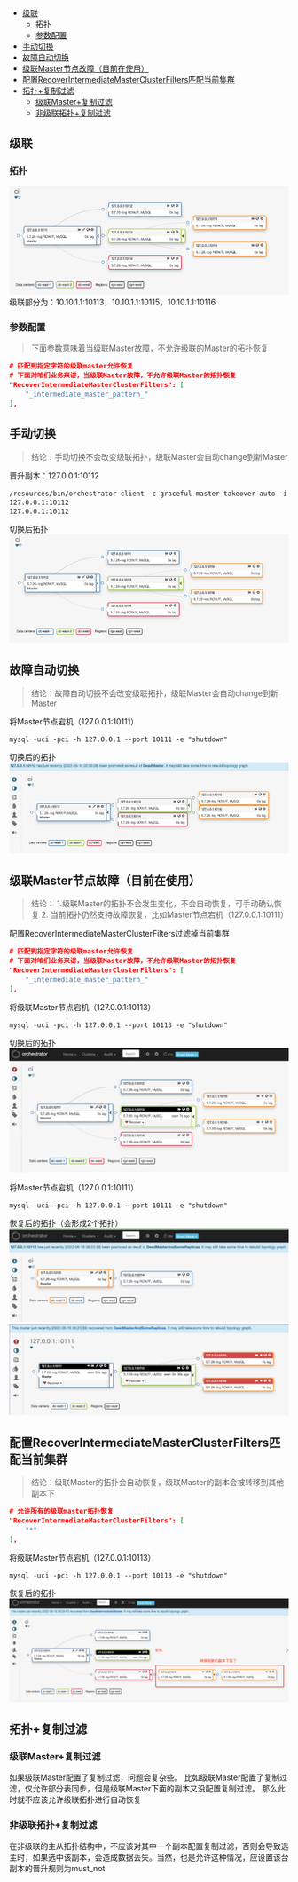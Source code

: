 - [级联](#级联)
  - [拓扑](#拓扑)
  - [参数配置](#参数配置)
- [手动切换](#手动切换)
- [故障自动切换](#故障自动切换)
- [级联Master节点故障（目前在使用）](#级联master节点故障目前在使用)
- [配置RecoverIntermediateMasterClusterFilters匹配当前集群](#配置recoverintermediatemasterclusterfilters匹配当前集群)
- [拓扑+复制过滤](#拓扑复制过滤)
  - [级联Master+复制过滤](#级联master复制过滤)
  - [非级联拓扑+复制过滤](#非级联拓扑复制过滤)


## 级联
### 拓扑
![](级联拓扑恢复/1.png)
级联部分为：10.10.1.1:10113，10.10.1.1:10115，10.10.1.1:10116

### 参数配置
> 下面参数意味着当级联Master故障，不允许级联的Master的拓扑恢复

```json
# 匹配到指定字符的级联master允许恢复
# 下面对咱们业务来讲，当级联Master故障，不允许级联Master的拓扑恢复
"RecoverIntermediateMasterClusterFilters": [
    "_intermediate_master_pattern_"
],
```

## 手动切换
> 结论：手动切换不会改变级联拓扑，级联Master会自动change到新Master

晋升副本：127.0.0.1:10112
```
/resources/bin/orchestrator-client -c graceful-master-takeover-auto -i 127.0.0.1:10112
127.0.0.1:10112
```

切换后拓扑
![](级联拓扑恢复/2.png)

## 故障自动切换
> 结论：故障自动切换不会改变级联拓扑，级联Master会自动change到新Master

将Master节点宕机（127.0.0.1:10111）
```
mysql -uci -pci -h 127.0.0.1 --port 10111 -e "shutdown"
```

切换后的拓扑
![](级联拓扑恢复/3.png)

## 级联Master节点故障（目前在使用）
> 结论：
> 1.级联Master的拓扑不会发生变化，不会自动恢复，可手动确认恢复
> 2. 当前拓扑仍然支持故障恢复，比如Master节点宕机（127.0.0.1:10111）

配置RecoverIntermediateMasterClusterFilters过滤掉当前集群
```json
# 匹配到指定字符的级联master允许恢复
# 下面对咱们业务来讲，当级联Master故障，不允许级联Master的拓扑恢复
"RecoverIntermediateMasterClusterFilters": [
    "_intermediate_master_pattern_"
],
```
将级联Master节点宕机（127.0.0.1:10113）
```
mysql -uci -pci -h 127.0.0.1 --port 10113 -e "shutdown"
```

切换后的拓扑
![](级联拓扑恢复/4.png)

将Master节点宕机（127.0.0.1:10111）
```
mysql -uci -pci -h 127.0.0.1 --port 10111 -e "shutdown"
```

恢复后的拓扑（会形成2个拓扑）
![](级联拓扑恢复/5.png)
![](级联拓扑恢复/6.png)

## 配置RecoverIntermediateMasterClusterFilters匹配当前集群
> 结论：级联Master的拓扑会自动恢复，级联Master的副本会被转移到其他副本下

```json
# 允许所有的级联master拓扑恢复
"RecoverIntermediateMasterClusterFilters": [
    "*"
],
```

将级联Master节点宕机（127.0.0.1:10113）
```
mysql -uci -pci -h 127.0.0.1 --port 10113 -e "shutdown"
```

恢复后的拓扑
![](级联拓扑恢复/7.png)

## 拓扑+复制过滤
### 级联Master+复制过滤
如果级联Master配置了复制过滤，问题会复杂些。
比如级联Master配置了复制过滤，仅允许部分表同步，但是级联Master下面的副本又没配置复制过滤。
那么此时就不应该允许级联拓扑进行自动恢复

### 非级联拓扑+复制过滤
在非级联的主从拓扑结构中，不应该对其中一个副本配置复制过滤，否则会导致选主时，如果选中该副本，会造成数据丢失。当然，也是允许这种情况，应设置该台副本的晋升规则为must_not